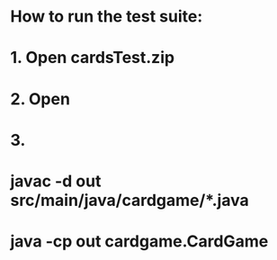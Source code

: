 # How to run the test suite:
# 1. Open cardsTest.zip
# 2. Open
# 3.
# javac -d out src/main/java/cardgame/*.java
# java -cp out cardgame.CardGame